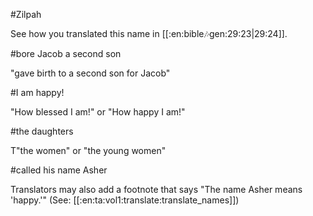 #Zilpah

See how you translated this name in [[:en:bible:notes:gen:29:23|29:24]].

#bore Jacob a second son

"gave birth to a second son for Jacob"

#I am happy!

"How blessed I am!" or "How happy I am!"

#the daughters

T"the women" or "the young women"

#called his name Asher

Translators may also add a footnote that says "The name Asher means 'happy.'" (See: [[:en:ta:vol1:translate:translate_names]])